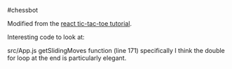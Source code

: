 #chessbot

Modified from the [react tic-tac-toe tutorial](https://reactjs.org/tutorial/tutorial.html).

Interesting code to look at:

src/App.js getSlidingMoves function (line 171) specifically I think the double for loop at the end is particularly elegant.
